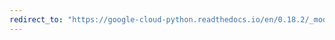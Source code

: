 ```yaml
---
redirect_to: "https://google-cloud-python.readthedocs.io/en/0.18.2/_modules/gcloud/client.html"
---
```

